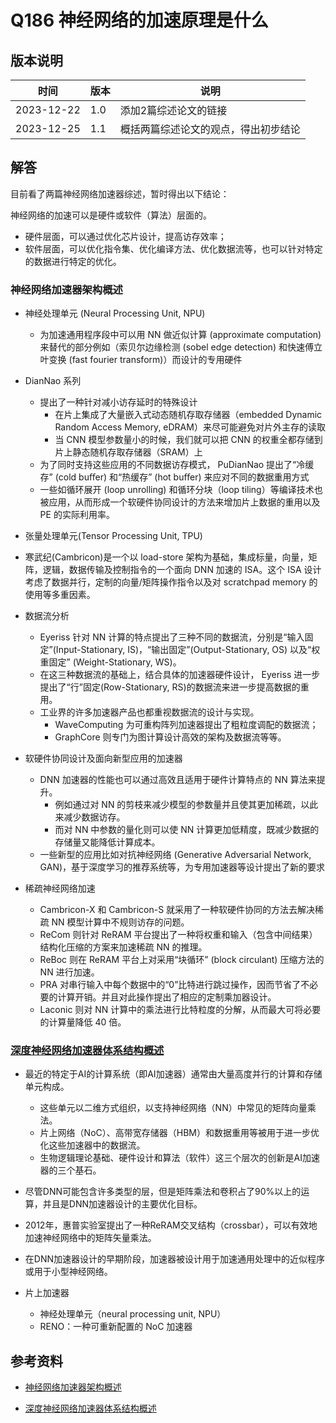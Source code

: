 # Q186 神经网络的加速原理是什么

## 版本说明

| 时间 | 版本 | 说明 |
| ---- | ---- | ---- |
| 2023-12-22 | 1.0 | 添加2篇综述论文的链接 |
| 2023-12-25 | 1.1 | 概括两篇综述论文的观点，得出初步结论 |

## 解答

目前看了两篇神经网络加速器综述，暂时得出以下结论：

神经网络的加速可以是硬件或软件（算法）层面的。

- 硬件层面，可以通过优化芯片设计，提高访存效率；
- 软件层面，可以优化指令集、优化编译方法、优化数据流等，也可以针对特定的数据进行特定的优化。

### 神经网络加速器架构概述

- 神经处理单元 (Neural Processing Unit, NPU)
  - 为加速通用程序段中可以用 NN 做近似计算 (approximate computation) 来替代的部分例如（索贝尔边缘检测 (sobel edge detection) 和快速傅立叶变换 (fast fourier transform)）而设计的专用硬件

- DianNao 系列
  - 提出了一种针对减小访存延时的特殊设计
    - 在片上集成了大量嵌入式动态随机存取存储器（embedded Dynamic Random Access Memory, eDRAM）来尽可能避免对片外主存的读取
    - 当 CNN 模型参数量小的时候，我们就可以把 CNN 的权重全都存储到片上静态随机存取存储器（SRAM）上
  - 为了同时支持这些应用的不同数据访存模式， PuDianNao 提出了“冷缓存” (cold buﬀer) 和“热缓存” (hot buﬀer) 来应对不同的数据重用方式
  - 一些如循环展开 (loop unrolling) 和循环分块（loop tiling）等编译技术也被应用，从而形成一个软硬件协同设计的方法来增加片上数据的重用以及 PE 的实际利用率。

- 张量处理单元(Tensor Processing Unit, TPU)

- 寒武纪(Cambricon)是一个以 load-store 架构为基础，集成标量，向量，矩阵，逻辑，数据传输及控制指令的一个面向 DNN 加速的 ISA。这个 ISA 设计考虑了数据并行，定制的向量/矩阵操作指令以及对 scratchpad memory 的使用等多重因素。

- 数据流分析
  - Eyeriss 针对 NN 计算的特点提出了三种不同的数据流，分别是“输入固定”(Input-Stationary, IS)，“输出固定”(Output-Stationary, OS) 以及“权重固定” (Weight-Stationary, WS)。
  - 在这三种数据流的基础上，结合具体的加速器硬件设计， Eyeriss 进一步提出了“行”固定(Row-Stationary, RS)的数据流来进一步提高数据的重用。
  - 工业界的许多加速器产品也都重视数据流的设计与实现。
    - WaveComputing 为可重构阵列加速器提出了粗粒度调配的数据流；
    - GraphCore 则专门为图计算设计高效的架构及数据流等等。

- 软硬件协同设计及面向新型应用的加速器
  - DNN 加速器的性能也可以通过高效且适用于硬件计算特点的 NN 算法来提升。
    - 例如通过对 NN 的剪枝来减少模型的参数量并且使其更加稀疏，以此来减少数据访存。
    - 而对 NN 中参数的量化则可以使 NN 计算更加低精度，既减少数据的存储量又能降低计算成本。
  - 一些新型的应用比如对抗神经网络 (Generative Adversarial Network, GAN)，基于深度学习的推荐系统等，为专用加速器等设计提出了新的要求

- 稀疏神经网络加速
  - Cambricon-X 和 Cambricon-S 就采用了一种软硬件协同的方法去解决稀疏 NN 模型计算中不规则访存的问题。
  - ReCom 则针对 ReRAM 平台提出了一种将权重和输入（包含中间结果）结构化压缩的方案来加速稀疏 NN 的推理。
  - ReBoc 则在 ReRAM 平台上对采用“块循环” (block circulant) 压缩方法的 NN 进行加速。
  - PRA 对串行输入中每个数据中的“0”比特进行跳过操作，因而节省了不必要的计算开销。并且对此操作提出了相应的定制乘加器设计。
  - Laconic 则对 NN 计算中的乘法进行比特粒度的分解，从而最大可将必要的计算量降低 40 倍。

### [深度神经网络加速器体系结构概述][2]

- 最近的特定于AI的计算系统（即AI加速器）通常由大量高度并行的计算和存储单元构成。
  - 这些单元以二维方式组织，以支持神经网络（NN）中常见的矩阵向量乘法。
  - 片上网络（NoC）、高带宽存储器（HBM）和数据重用等被用于进一步优化这些加速器中的数据流。
  - 生物逻辑理论基础、硬件设计和算法（软件）这三个层次的创新是AI加速器的三个基石。

- 尽管DNN可能包含许多类型的层，但是矩阵乘法和卷积占了90%以上的运算，并且是DNN加速器设计的主要优化目标。

- 2012年，惠普实验室提出了一种ReRAM交叉结构（crossbar），可以有效地加速神经网络中的矩阵矢量乘法。

- 在DNN加速器设计的早期阶段，加速器被设计用于加速通用处理中的近似程序或用于小型神经网络。

- 片上加速器
  - 神经处理单元（neural processing unit, NPU）
  - RENO：一种可重新配置的 NoC 加速器

## 参考资料

- [神经网络加速器架构概述][1]
- [深度神经网络加速器体系结构概述][2]

  [1]: https://www.sciengine.com/SSI/article;JSESSIONID=48bd889f-2952-4623-8d60-bcf04561b5f8?doi=10.1360/SSI-2021-0409&scroll=
  [2]: https://www.engineering.org.cn/ch/10.1016/j.eng.2020.01.007
